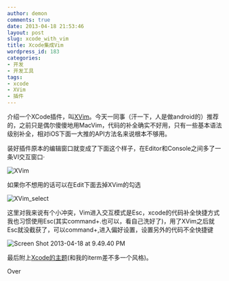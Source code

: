 ```yaml
---
author: demon
comments: true
date: 2013-04-18 21:53:46
layout: post
slug: xcode_with_vim
title: Xcode集成Vim
wordpress_id: 183
categories:
- 开发
- 开发工具
tags:
- xcode
- XVim
- 插件
---
```


介绍一个XCode插件，叫[XVim](https://github.com/JugglerShu/XVim)。今天一同事（汗一下，人是做android的）推荐的，之前只是偶尔傻傻地用MacVim，代码的补全确实不好用，只有一些基本语法级别补全，相对iOS下面一大推的API方法名来说根本不够用。

装好插件原本的编辑窗口就变成了下面这个样子，在Editor和Console之间多了一条VI交互窗口·

![XVim](http://photo.yupoo.com/demon42111915/CS0s6IQO/medish.jpg)

如果你不想用的话可以在Edit下面去掉XVim的勾选

![XVim_select](http://photo.yupoo.com/demon42111915/CS0s6Lyy/medish.jpg)

这里对我来说有个小冲突，Vim进入交互模式是Esc，xcode的代码补全快捷方式我也习惯使用Esc(其实command+.也可以，看自己洗好了)，用了XVim之后就Esc就没截获了，可以command+,进入偏好设置，设置另外的代码不全快捷键

![Screen Shot 2013-04-18 at 9.49.40 PM](http://photo.yupoo.com/demon42111915/CS0s7KvZ/medish.jpg)

最后附上[Xcode的主题](https://github.com/demon1105/xcode-theme)(和我的iterm差不多一个风格)。

Over
